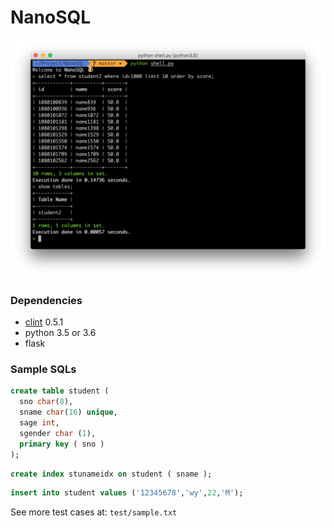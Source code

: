 # NanoSQL

![screenshot](./report/photos/screenshot.png)

### Dependencies

- [clint](https://github.com/kennethreitz/clint) 0.5.1
- python 3.5 or 3.6
- flask


### Sample SQLs

```sql
create table student (
  sno char(8),
  sname char(16) unique,
  sage int,
  sgender char (1),
  primary key ( sno )
);
```

```sql
create index stunameidx on student ( sname );
```

```sql
insert into student values ('12345678','wy',22,'M');
```

See more test cases at: `test/sample.txt`
